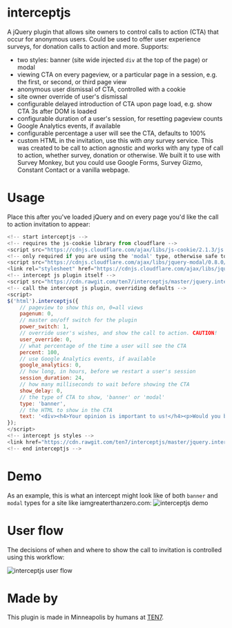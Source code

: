 # interceptjs
A jQuery plugin that allows site owners to control calls to action (CTA) that occur for anonymous users. Could be used to offer user experience surveys, for donation calls to action and more. Supports:
* two styles: banner (site wide injected `div` at the top of the page) or modal
* viewing CTA on every pageview, or a particular page in a session, e.g. the first, or second, or third page view
* anonymous user dismissal of CTA, controlled with a cookie
* site owner override of user's dismissal
* configurable delayed introduction of CTA upon page load, e.g. show CTA 3s after DOM is loaded
* configurable duration of a user's session, for resetting pageview counts
* Google Analytics events, if available
* configurable percentage a user will see the CTA, defaults to 100%
* custom HTML in the invitation, use this with *any* survey service.
This was created to be call to action agnostic and works with any type of call to action, whether survey, donation or otherwise. We built it to use with Survey Monkey, but you could use Google Forms, Survey Gizmo, Constant Contact or a vanilla webpage.

# Usage
Place this after you've loaded jQuery and on every page you'd like the call to action invitation to appear:
```javascript
<!-- start interceptjs -->
<!-- requires the js-cookie library from cloudflare -->
<script src="https://cdnjs.cloudflare.com/ajax/libs/js-cookie/2.1.3/js.cookie.min.js" integrity="sha256-S20kSlaai+/AuQHj3KjoLxmxiOLT5298YvzpaTXtYxE=" crossorigin="anonymous"></script>
<!-- only required if you are using the 'modal' type, otherwise safe to omit -->
<script src="https://cdnjs.cloudflare.com/ajax/libs/jquery-modal/0.8.0/jquery.modal.min.js" integrity="sha256-UeH9wuUY83m/pXN4vx0NI5R6rxttIW73OhV0fE0p/Ac=" crossorigin="anonymous"></script>
<link rel="stylesheet" href="https://cdnjs.cloudflare.com/ajax/libs/jquery-modal/0.8.0/jquery.modal.min.css" integrity="sha256-rll6wTV76AvdluCY5Pzv2xJfw2x7UXnK+fGfj9tQocc=" crossorigin="anonymous" />
<!-- intercept js plugin itself -->
<script src="https://cdn.rawgit.com/ten7/interceptjs/master/jquery.interceptjs.js"></script>
<!-- call the intercept js plugin, overriding defaults -->
<script>
$('html').interceptjs({
    // pageview to show this on, 0=all views
    pagenum: 0,
    // master on/off switch for the plugin
    power_switch: 1,
    // override user's wishes, and show the call to action. CAUTION!
    user_override: 0,
    // what percentage of the time a user will see the CTA
    percent: 100,
    // use Google Analytics events, if available
    google_analytics: 0,
    // how long, in hours, before we restart a user's session
    session_duration: 24,
    // how many milliseconds to wait before showing the CTA  
    show_delay: 0,
    // the type of CTA to show, 'banner' or 'modal'
    type: 'banner',
    // the HTML to show in the CTA
    text: '<div><h4>Your opinion is important to us!</h4><p>Would you be willing to take a survey after your visit to tell us about your experience on our website?</p><p><a class="ijs_close" href="http://www.surveymonkey.com/" target="_blank">Yes, I&rsquo;d love to help.</a> <a class="ijs_close" href="#">No, sorry.</a></div>'
});
</script>
<!-- intercept js styles -->
<link href="https://cdn.rawgit.com/ten7/interceptjs/master/jquery.interceptjs.css" rel="stylesheet">
<!-- end interceptjs -->
```

# Demo
As an example, this is what an intercept might look like of both `banner` and `modal` types for a site like iamgreaterthanzero.com:
![interceptjs demo](https://cdn.rawgit.com/ten7/interceptjs/master/interceptjs-demo.gif)

# User flow
The decisions of when and where to show the call to invitation is controlled using this workflow:

![interceptjs user flow](https://cdn.rawgit.com/ten7/interceptjs/master/interceptjs-user-flow.svg)

# Made by
This plugin is made in Minneapolis by humans at [TEN7](https://ten7.com/).